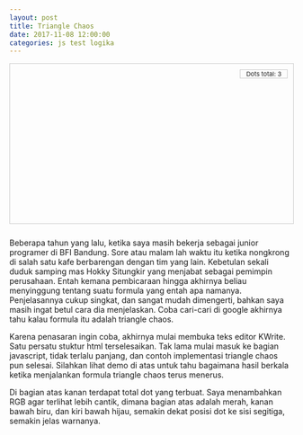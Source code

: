 ```yaml
---
layout: post
title: Triangle Chaos
date: 2017-11-08 12:00:00
categories: js test logika
---
```


<style>
#container{position:relative;width:100%;padding-bottom:56.25%;border:1px solid #ccc;margin-bottom:25px;}
#drawer{position:absolute;left:50%;top:50%}
#dot-total-container{border:1px solid #ccc;font-size:11px;position:absolute;top:10px;right:10px;padding:0 10px;}
</style>
<div id="container">
	<canvas id="drawer"></canvas>
	<div id="dot-total-container">Dots total: <span id="dot-total">3</span></div>
</div>

Beberapa tahun yang lalu, ketika saya masih bekerja sebagai junior programer di BFI Bandung. Sore atau malam lah waktu itu ketika nongkrong di salah satu kafe berbarengan dengan tim yang lain. Kebetulan sekali duduk samping mas Hokky Situngkir yang menjabat sebagai pemimpin perusahaan. Entah kemana pembicaraan hingga akhirnya beliau menyinggung tentang suatu formula yang entah apa namanya. Penjelasannya cukup singkat, dan sangat mudah dimengerti, bahkan saya masih ingat betul cara dia menjelaskan. Coba cari-cari di google akhirnya tahu kalau formula itu adalah triangle chaos.

Karena penasaran ingin coba, akhirnya mulai membuka teks editor KWrite. Satu persatu stuktur html terselesaikan. Tak lama mulai masuk ke bagian javascript, tidak terlalu panjang, dan contoh implementasi triangle chaos pun selesai. Silahkan lihat demo di atas untuk tahu bagaimana hasil berkala ketika menjalankan formula triangle chaos terus menerus.

Di bagian atas kanan terdapat total dot yang terbuat. Saya menambahkan RGB agar terlihat lebih cantik, dimana bagian atas adalah merah, kanan bawah biru, dan kiri bawah hijau, semakin dekat posisi dot ke sisi segitiga, semakin jelas warnanya.

<script>
document.addEventListener('DOMContentLoaded', function(){
	var cont   = document.querySelector('#container');
    var height = cont.offsetHeight;
    var width  = cont.offsetWidth;
    
    var canvas = document.querySelector('#drawer');
    var ctx    = canvas.getContext('2d');
    
    var dtotal = document.querySelector('#dot-total');
    
    var size = (height > width ? width : height) - 50;
    var sizeHalf = size / 2;
    
    canvas.setAttribute('width', size);
    canvas.setAttribute('height', size);
    canvas.style.marginLeft = (0 - sizeHalf) + 'px';
    canvas.style.marginTop  = (0 - sizeHalf) + 'px';
    
    var taHeight = Math.sqrt( Math.pow(size, 2) - Math.pow(sizeHalf, 2) );
    
    var points = {
            1: {
                x: sizeHalf+1,
                y: Math.floor( ( size - taHeight ) / 2)
            },
            2: {
                x: 1,
                y: taHeight
            },
            3: {
                x: size-1,
                y: taHeight
            }
        };
    
    ctx.fillStyle = 'rgb(255,0,0)';
    ctx.fillRect(points[1].x, points[1].y, 1, 1);
    
    ctx.fillStyle = 'rgb(0,255,0)';
    ctx.fillRect(points[2].x, points[2].y, 1, 1);
    
    ctx.fillStyle = 'rgb(0,0,255)';
    ctx.fillRect(points[3].x, points[3].y, 1, 1);
    
    var dotTotal = 3;
    var lX = points[1].x;
    var lY = points[1].y;
    
    var draw = function(){
        dotTotal++;
        dtotal.innerHTML = dotTotal.toLocaleString();
        var dotTarget =  points[Math.floor((Math.random() * 3) + 1)];
        lX = Math.floor((dotTarget.x + lX) / 2);
        lY = Math.floor((dotTarget.y + lY) / 2);
        
        var red   = Math.floor(Math.sqrt(Math.pow(Math.abs(lX-points[1].x), 2)+Math.pow(lY-points[1].y, 2)));
        red = Math.floor(255 - ( 255 * red / size ));
        var green = Math.floor(Math.sqrt(Math.pow(lX-1,2) + Math.pow(points[2].y-lY,2)));
        green = Math.floor(255 - ( 255 * green / size ));
        var blue  = Math.floor(Math.sqrt(Math.pow(points[3].x-lX,2)+Math.pow(points[3].y-lY,2)));
        blue = Math.floor(255 - ( 255 * blue / size ));
        
        ctx.fillStyle = 'rgb('+red+','+green+','+blue+')';
        ctx.fillRect(lX, lY, 1, 1);
    }
    
    setInterval(draw, 10);
});
</script>